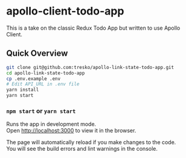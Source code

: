# apollo-client-todo-app
This is a take on the classic Redux Todo App but written to use Apollo Client.

## Quick Overview

```sh
git clone git@github.com:tresko/apollo-link-state-todo-app.git
cd apollo-link-state-todo-app
cp .env.example .env
# Edit API_URL in .env file
yarn install
yarn start
```

### `npm start` or `yarn start`

Runs the app in development mode.<br>
Open [http://localhost:3000](http://localhost:3000) to view it in the browser.

The page will automatically reload if you make changes to the code.<br>
You will see the build errors and lint warnings in the console.